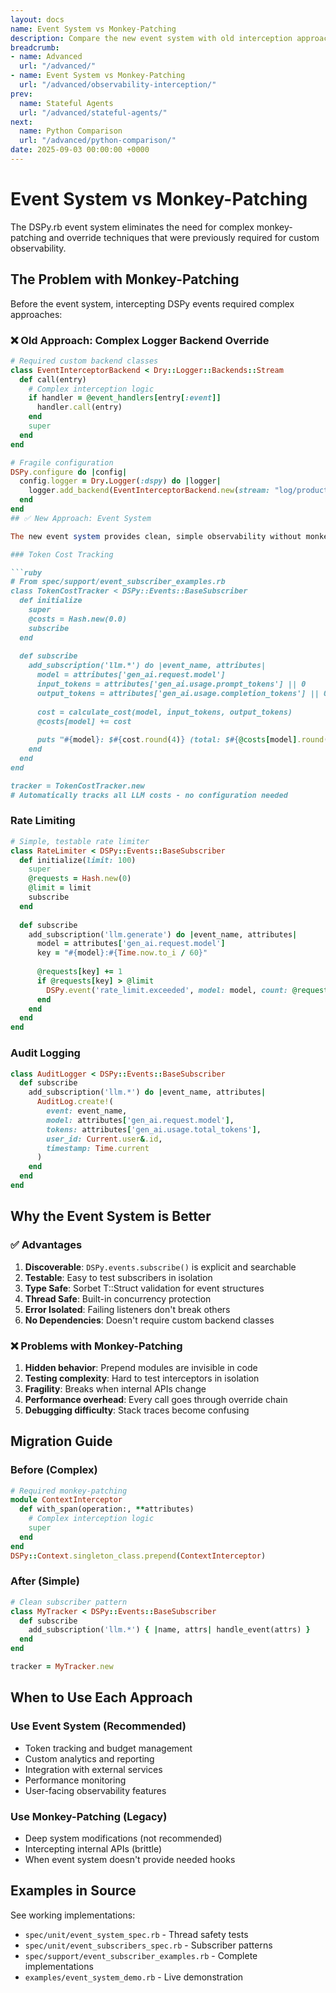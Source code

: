 ```yaml
---
layout: docs
name: Event System vs Monkey-Patching
description: Compare the new event system with old interception approaches
breadcrumb:
- name: Advanced
  url: "/advanced/"
- name: Event System vs Monkey-Patching
  url: "/advanced/observability-interception/"
prev:
  name: Stateful Agents
  url: "/advanced/stateful-agents/"
next:
  name: Python Comparison
  url: "/advanced/python-comparison/"
date: 2025-09-03 00:00:00 +0000
---
```

# Event System vs Monkey-Patching

The DSPy.rb event system eliminates the need for complex monkey-patching and override techniques that were previously required for custom observability.

## The Problem with Monkey-Patching

Before the event system, intercepting DSPy events required complex approaches:

### ❌ Old Approach: Complex Logger Backend Override

```ruby
# Required custom backend classes
class EventInterceptorBackend < Dry::Logger::Backends::Stream
  def call(entry)
    # Complex interception logic
    if handler = @event_handlers[entry[:event]]
      handler.call(entry)
    end
    super
  end
end

# Fragile configuration
DSPy.configure do |config|
  config.logger = Dry.Logger(:dspy) do |logger|
    logger.add_backend(EventInterceptorBackend.new(stream: "log/production.log"))
  end
end
## ✅ New Approach: Event System

The new event system provides clean, simple observability without monkey-patching:

### Token Cost Tracking

```ruby
# From spec/support/event_subscriber_examples.rb
class TokenCostTracker < DSPy::Events::BaseSubscriber
  def initialize
    super
    @costs = Hash.new(0.0)
    subscribe
  end
  
  def subscribe
    add_subscription('llm.*') do |event_name, attributes|
      model = attributes['gen_ai.request.model']
      input_tokens = attributes['gen_ai.usage.prompt_tokens'] || 0
      output_tokens = attributes['gen_ai.usage.completion_tokens'] || 0
      
      cost = calculate_cost(model, input_tokens, output_tokens)
      @costs[model] += cost
      
      puts "#{model}: $#{cost.round(4)} (total: $#{@costs[model].round(2)})"
    end
  end
end

tracker = TokenCostTracker.new
# Automatically tracks all LLM costs - no configuration needed
```

### Rate Limiting

```ruby
# Simple, testable rate limiter
class RateLimiter < DSPy::Events::BaseSubscriber
  def initialize(limit: 100)
    super
    @requests = Hash.new(0)
    @limit = limit
    subscribe
  end
  
  def subscribe
    add_subscription('llm.generate') do |event_name, attributes|
      model = attributes['gen_ai.request.model']
      key = "#{model}:#{Time.now.to_i / 60}"
      
      @requests[key] += 1
      if @requests[key] > @limit
        DSPy.event('rate_limit.exceeded', model: model, count: @requests[key])
      end
    end
  end
end
```

### Audit Logging

```ruby
class AuditLogger < DSPy::Events::BaseSubscriber
  def subscribe
    add_subscription('llm.*') do |event_name, attributes|
      AuditLog.create!(
        event: event_name,
        model: attributes['gen_ai.request.model'],
        tokens: attributes['gen_ai.usage.total_tokens'],
        user_id: Current.user&.id,
        timestamp: Time.current
      )
    end
  end
end
```

## Why the Event System is Better

### ✅ Advantages

1. **Discoverable**: `DSPy.events.subscribe()` is explicit and searchable
2. **Testable**: Easy to test subscribers in isolation  
3. **Type Safe**: Sorbet T::Struct validation for event structures
4. **Thread Safe**: Built-in concurrency protection
5. **Error Isolated**: Failing listeners don't break others
6. **No Dependencies**: Doesn't require custom backend classes

### ❌ Problems with Monkey-Patching

1. **Hidden behavior**: Prepend modules are invisible in code
2. **Testing complexity**: Hard to test interceptors in isolation  
3. **Fragility**: Breaks when internal APIs change
4. **Performance overhead**: Every call goes through override chain
5. **Debugging difficulty**: Stack traces become confusing

## Migration Guide

### Before (Complex)
```ruby
# Required monkey-patching
module ContextInterceptor
  def with_span(operation:, **attributes)
    # Complex interception logic
    super  
  end
end
DSPy::Context.singleton_class.prepend(ContextInterceptor)
```

### After (Simple)  
```ruby
# Clean subscriber pattern
class MyTracker < DSPy::Events::BaseSubscriber
  def subscribe
    add_subscription('llm.*') { |name, attrs| handle_event(attrs) }
  end
end

tracker = MyTracker.new
```

## When to Use Each Approach

### Use Event System (Recommended)
- Token tracking and budget management
- Custom analytics and reporting  
- Integration with external services
- Performance monitoring
- User-facing observability features

### Use Monkey-Patching (Legacy)
- Deep system modifications (not recommended)
- Intercepting internal APIs (brittle)
- When event system doesn't provide needed hooks

## Examples in Source

See working implementations:
- `spec/unit/event_system_spec.rb` - Thread safety tests
- `spec/unit/event_subscribers_spec.rb` - Subscriber patterns
- `spec/support/event_subscriber_examples.rb` - Complete implementations
- `examples/event_system_demo.rb` - Live demonstration